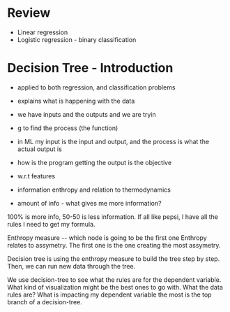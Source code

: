 # Review

- Linear regression
- Logistic regression - binary classification


# Decision Tree - Introduction

- applied to both regression, and classification problems
- explains what is happening with the data
- we have inputs and the outputs and we are tryin
- g to find the process (the function)

- in ML my input is the input and output, and the process is what the actual output is
- how is the program getting the output is the objective
- w.r.t features
- information enthropy and relation to thermodynamics
- amount of info - what gives me more information?

100% is more info, 50-50 is less information. If all like pepsi, I have all the rules I need to get my formula. 

Enthropy measure -- which node is going to be the first one
Enthropy relates to assymetry. The first one is the one creating the most assymetry. 

Decision tree is using the enthropy measure to build the tree step by step. Then, we can run new data through the tree. 

We use decision-tree to see what the rules are for the dependent variable. What kind of visualization might be the best ones to go with. What the data rules are? What is impacting my dependent variable the most is the top branch of a decision-tree. 